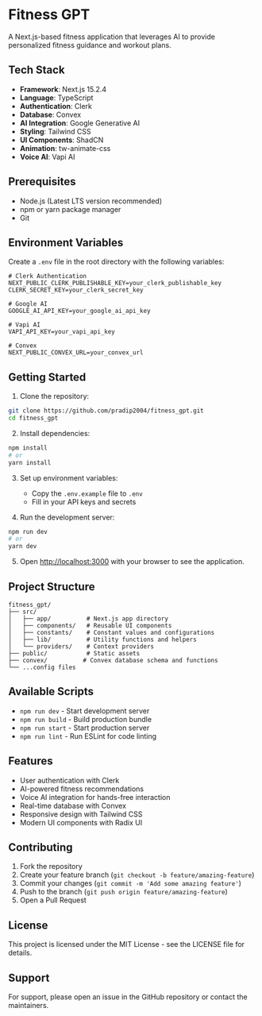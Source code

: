 # Fitness GPT

A Next.js-based fitness application that leverages AI to provide personalized fitness guidance and workout plans.

## Tech Stack

- **Framework**: Next.js 15.2.4
- **Language**: TypeScript
- **Authentication**: Clerk
- **Database**: Convex
- **AI Integration**: Google Generative AI
- **Styling**: Tailwind CSS
- **UI Components**: ShadCN
- **Animation**: tw-animate-css
- **Voice AI**: Vapi AI

## Prerequisites

- Node.js (Latest LTS version recommended)
- npm or yarn package manager
- Git

## Environment Variables

Create a `.env` file in the root directory with the following variables:

```env
# Clerk Authentication
NEXT_PUBLIC_CLERK_PUBLISHABLE_KEY=your_clerk_publishable_key
CLERK_SECRET_KEY=your_clerk_secret_key

# Google AI
GOOGLE_AI_API_KEY=your_google_ai_api_key

# Vapi AI
VAPI_API_KEY=your_vapi_api_key

# Convex
NEXT_PUBLIC_CONVEX_URL=your_convex_url
```

## Getting Started

1. Clone the repository:
```bash
git clone https://github.com/pradip2004/fitness_gpt.git
cd fitness_gpt
```

2. Install dependencies:
```bash
npm install
# or
yarn install
```

3. Set up environment variables:
   - Copy the `.env.example` file to `.env`
   - Fill in your API keys and secrets

4. Run the development server:
```bash
npm run dev
# or
yarn dev
```

5. Open [http://localhost:3000](http://localhost:3000) with your browser to see the application.

## Project Structure

```
fitness_gpt/
├── src/
│   ├── app/          # Next.js app directory
│   ├── components/   # Reusable UI components
│   ├── constants/    # Constant values and configurations
│   ├── lib/          # Utility functions and helpers
│   └── providers/    # Context providers
├── public/           # Static assets
├── convex/          # Convex database schema and functions
└── ...config files
```

## Available Scripts

- `npm run dev` - Start development server
- `npm run build` - Build production bundle
- `npm run start` - Start production server
- `npm run lint` - Run ESLint for code linting

## Features

- User authentication with Clerk
- AI-powered fitness recommendations
- Voice AI integration for hands-free interaction
- Real-time database with Convex
- Responsive design with Tailwind CSS
- Modern UI components with Radix UI

## Contributing

1. Fork the repository
2. Create your feature branch (`git checkout -b feature/amazing-feature`)
3. Commit your changes (`git commit -m 'Add some amazing feature'`)
4. Push to the branch (`git push origin feature/amazing-feature`)
5. Open a Pull Request

## License

This project is licensed under the MIT License - see the LICENSE file for details.

## Support

For support, please open an issue in the GitHub repository or contact the maintainers.
